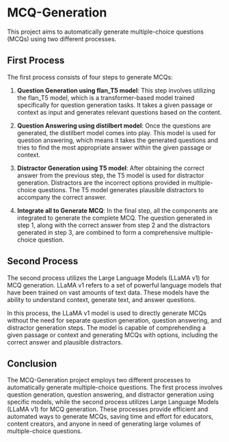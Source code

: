 # MCQ-Generation

This project aims to automatically generate multiple-choice questions (MCQs) using two different processes.

## First Process

The first process consists of four steps to generate MCQs:

1. **Question Generation using flan_T5 model**: This step involves utilizing the flan_T5 model, which is a transformer-based model trained specifically for question generation tasks. It takes a given passage or context as input and generates relevant questions based on the content.

2. **Question Answering using distilbert model**: Once the questions are generated, the distilbert model comes into play. This model is used for question answering, which means it takes the generated questions and tries to find the most appropriate answer within the given passage or context.

3. **Distractor Generation using T5 model**: After obtaining the correct answer from the previous step, the T5 model is used for distractor generation. Distractors are the incorrect options provided in multiple-choice questions. The T5 model generates plausible distractors to accompany the correct answer.

4. **Integrate all to Generate MCQ**: In the final step, all the components are integrated to generate the complete MCQ. The question generated in step 1, along with the correct answer from step 2 and the distractors generated in step 3, are combined to form a comprehensive multiple-choice question.

## Second Process

The second process utilizes the Large Language Models (LLaMA v1) for MCQ generation. LLaMA v1 refers to a set of powerful language models that have been trained on vast amounts of text data. These models have the ability to understand context, generate text, and answer questions.

In this process, the LLaMA v1 model is used to directly generate MCQs without the need for separate question generation, question answering, and distractor generation steps. The model is capable of comprehending a given passage or context and generating MCQs with options, including the correct answer and plausible distractors.

## Conclusion

The MCQ-Generation project employs two different processes to automatically generate multiple-choice questions. The first process involves question generation, question answering, and distractor generation using specific models, while the second process utilizes Large Language Models (LLaMA v1) for MCQ generation. These processes provide efficient and automated ways to generate MCQs, saving time and effort for educators, content creators, and anyone in need of generating large volumes of multiple-choice questions.
